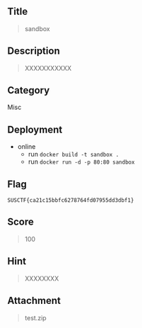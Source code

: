 ## Title

>  sandbox

## Description

> XXXXXXXXXXX

## Category

Misc

## Deployment

- online
    - run `docker build -t sandbox .`
    - run `docker run -d -p 80:80 sandbox`

## Flag

`SUSCTF{ca21c15bbfc6278764fd07955dd3dbf1}`

## Score

> 100

## Hint

> XXXXXXXX

## Attachment

> test.zip


